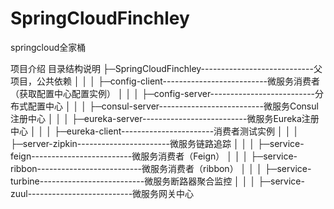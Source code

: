 # SpringCloudFinchley
springcloud全家桶

项目介绍
目录结构说明
├─SpringCloudFinchley----------------------------父项目，公共依赖
│  │
│  ├─config-client--------------------------微服务消费者（获取配置中心配置实例）
│  │
│  ├─config-server--------------------------分布式配置中心
│  │
│  ├─consul-server--------------------------微服务Consul注册中心
│  │
│  ├─eureka-server--------------------------微服务Eureka注册中心
│  │
│  ├─eureka-client-----------------------消费者测试实例
│  │
│  ├─server-zipkin-----------------------微服务链路追踪
│  │
│  ├─service-feign-------------------------微服务消费者（Feign）
│  │
│  ├─service-ribbon--------------------------微服务消费者（ribbon）
│  │
│  ├─service-turbine--------------------------微服务断路器聚合监控
│  │
│  ├─service-zuul--------------------------微服务网关中心
